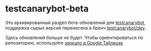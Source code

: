 # testcanarybot-beta
Это архивированный раздел бета-обновлений для [testcanarybot](https://github.com/kensoi/testcanarybot), поддержка сырых версий перенесена в бренч [testcanarybot/dev](https://github.com/kensoi/testcanarybot/tree).

Здесь обновлений больше не будет. Чтобы ориентироваться по репозиторию, используйте [зеркало в Google Таблицах](https://docs.google.com/spreadsheets/d/1drgVXyJcHL2gquuxde_L12PqZw-3hRo0QsGyIFPVtRk/edit?usp=sharing)
